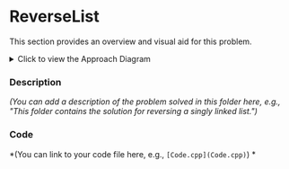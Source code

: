 # ReverseList

This section provides an overview and visual aid for this problem.

<details>
<summary>Click to view the Approach Diagram</summary>
<br/>
![Approach Diagram](image/approach.png)
</details>

### Description

*(You can add a description of the problem solved in this folder here, e.g., "This folder contains the solution for reversing a singly linked list.")*


### Code

*(You can link to your code file here, e.g., `[Code.cpp](Code.cpp)`) *